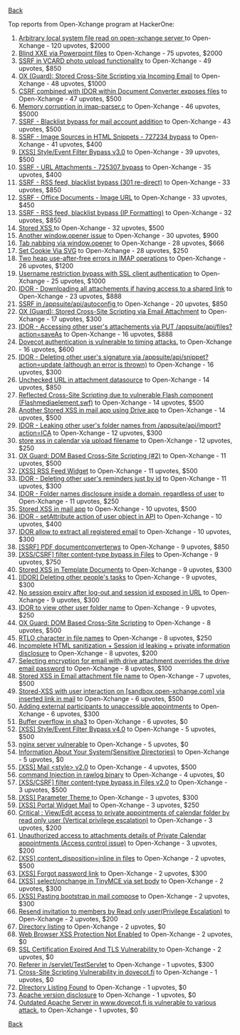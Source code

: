 [Back](../README.md)

Top reports from Open-Xchange program at HackerOne:

1. [Arbitrary local system file read on open-xchange server ](https://hackerone.com/reports/303744) to Open-Xchange - 120 upvotes, $2000
2. [Blind XXE via Powerpoint files](https://hackerone.com/reports/334488) to Open-Xchange - 75 upvotes, $2000
3. [SSRF in VCARD photo upload functionality](https://hackerone.com/reports/296045) to Open-Xchange - 49 upvotes, $850
4. [OX (Guard): Stored Cross-Site Scripting via Incoming Email](https://hackerone.com/reports/156258) to Open-Xchange - 48 upvotes, $1000
5. [CSRF combined with IDOR within Document Converter exposes files](https://hackerone.com/reports/398316) to Open-Xchange - 47 upvotes, $500
6. [Memory corruption in imap-parser.c](https://hackerone.com/reports/537550) to Open-Xchange - 46 upvotes, $5000
7. [SSRF - Blacklist bypass for mail account addition](https://hackerone.com/reports/303378) to Open-Xchange - 43 upvotes, $500
8. [SSRF - Image Sources in HTML Snippets - 727234 bypass](https://hackerone.com/reports/737163) to Open-Xchange - 41 upvotes, $400
9. [[XSS] Style/Event Filter Bypass v3.0](https://hackerone.com/reports/314204) to Open-Xchange - 39 upvotes, $500
10. [SSRF - URL Attachments - 725307 bypass](https://hackerone.com/reports/737161) to Open-Xchange - 35 upvotes, $400
11. [SSRF - RSS feed, blacklist bypass (301 re-direct)](https://hackerone.com/reports/299135) to Open-Xchange - 33 upvotes, $850
12. [SSRF - Office Documents - Image URL](https://hackerone.com/reports/738015) to Open-Xchange - 33 upvotes, $450
13. [SSRF - RSS feed, blacklist bypass (IP Formatting)](https://hackerone.com/reports/299130) to Open-Xchange - 32 upvotes, $850
14. [Stored XSS ](https://hackerone.com/reports/299806) to Open-Xchange - 32 upvotes, $500
15. [Another window.opener issue](https://hackerone.com/reports/537840) to Open-Xchange - 30 upvotes, $900
16. [Tab nabbing via window.opener](https://hackerone.com/reports/179568) to Open-Xchange - 28 upvotes, $666
17. [Set Cookie Via SVG](https://hackerone.com/reports/195045) to Open-Xchange - 28 upvotes, $250
18. [Two heap use-after-free errors in IMAP operations](https://hackerone.com/reports/546644) to Open-Xchange - 26 upvotes, $1200
19. [Username restriction bypass with SSL client authentication](https://hackerone.com/reports/480928) to Open-Xchange - 25 upvotes, $1000
20. [IDOR - Downloading all attachements if having access to a shared link](https://hackerone.com/reports/194790) to Open-Xchange - 23 upvotes, $888
21. [SSRF in /appsuite/api/autoconfig ](https://hackerone.com/reports/293847) to Open-Xchange - 20 upvotes, $850
22. [OX (Guard): Stored Cross-Site Scripting via Email Attachment](https://hackerone.com/reports/165275) to Open-Xchange - 17 upvotes, $300
23. [IDOR - Accessing other user's attachements via PUT /appsuite/api/files?action=saveAs](https://hackerone.com/reports/204984) to Open-Xchange - 16 upvotes, $888
24. [Dovecot authentication is vulnerable to timing attacks.](https://hackerone.com/reports/219607) to Open-Xchange - 16 upvotes, $600
25. [IDOR - Deleting other user's signature via /appsuite/api/snippet?action=update (although an error is thrown)](https://hackerone.com/reports/199321) to Open-Xchange - 16 upvotes, $300
26. [Unchecked URL in attachment datasource](https://hackerone.com/reports/725307) to Open-Xchange - 14 upvotes, $850
27. [Reflected Cross-Site Scripting due to vulnerable Flash component (Flashmediaelement.swf)](https://hackerone.com/reports/180253) to Open-Xchange - 14 upvotes, $500
28. [Another Stored XSS in mail app using Drive app](https://hackerone.com/reports/538632) to Open-Xchange - 14 upvotes, $500
29. [IDOR - Leaking other user's folder names from /appsuite/api/import?action=ICA](https://hackerone.com/reports/199281) to Open-Xchange - 12 upvotes, $300
30. [store xss in calendar via upload filename](https://hackerone.com/reports/385407) to Open-Xchange - 12 upvotes, $250
31. [OX Guard: DOM Based Cross-Site Scripting (#2)](https://hackerone.com/reports/164821) to Open-Xchange - 11 upvotes, $500
32. [[XSS] RSS Feed Widget](https://hackerone.com/reports/361938) to Open-Xchange - 11 upvotes, $500
33. [IDOR - Deleting other user's reminders just by id](https://hackerone.com/reports/198969) to Open-Xchange - 11 upvotes, $300
34. [IDOR - Folder names disclosure inside a domain, regardless of user](https://hackerone.com/reports/194574) to Open-Xchange - 11 upvotes, $250
35. [Stored XSS in mail app](https://hackerone.com/reports/538323) to Open-Xchange - 10 upvotes, $500
36. [IDOR - setAttribute action of user object in API](https://hackerone.com/reports/285432) to Open-Xchange - 10 upvotes, $400
37. [IDOR allow to extract all registered email](https://hackerone.com/reports/302485) to Open-Xchange - 10 upvotes, $300
38. [[SSRF] PDF documentconverterws](https://hackerone.com/reports/361793) to Open-Xchange - 9 upvotes, $850
39. [[XSS/CSRF] filter content-type bypass in Files](https://hackerone.com/reports/304098) to Open-Xchange - 9 upvotes, $750
40. [Stored XSS in Template Documents](https://hackerone.com/reports/179559) to Open-Xchange - 9 upvotes, $300
41. [[IDOR] Deleting other people's tasks](https://hackerone.com/reports/293845) to Open-Xchange - 9 upvotes, $300
42. [No session expiry after log-out and session id exposed in URL](https://hackerone.com/reports/434715) to Open-Xchange - 9 upvotes, $300
43. [IDOR to view other user folder name](https://hackerone.com/reports/333767) to Open-Xchange - 9 upvotes, $250
44. [OX Guard: DOM Based Cross-Site Scripting](https://hackerone.com/reports/158853) to Open-Xchange - 8 upvotes, $500
45. [RTLO character in file names](https://hackerone.com/reports/210354) to Open-Xchange - 8 upvotes, $250
46. [Incomplete HTML sanitization + Session id leaking + private information disclosure](https://hackerone.com/reports/200487) to Open-Xchange - 8 upvotes, $200
47. [Selecting encryption for email with drive attachment overrides the drive email password](https://hackerone.com/reports/180037) to Open-Xchange - 8 upvotes, $100
48. [Stored XSS in Email attachment file name](https://hackerone.com/reports/388506) to Open-Xchange - 7 upvotes, $500
49. [Stored-XSS with user interaction on [sandbox.open-xchange.com] via inserted link in mail](https://hackerone.com/reports/325510) to Open-Xchange - 6 upvotes, $500
50. [Adding external participants to unaccessible appointments](https://hackerone.com/reports/294232) to Open-Xchange - 6 upvotes, $300
51. [Buffer overflow in sha3](https://hackerone.com/reports/356763) to Open-Xchange - 6 upvotes, $0
52. [[XSS] Style/Event Filter Bypass v4.0](https://hackerone.com/reports/342610) to Open-Xchange - 5 upvotes, $500
53. [nginx server vulnerable](https://hackerone.com/reports/137230) to Open-Xchange - 5 upvotes, $0
54. [Information About Your System(Sensitive Directories)](https://hackerone.com/reports/200572) to Open-Xchange - 5 upvotes, $0
55. [[XSS] Mail \<style\> v2.0](https://hackerone.com/reports/299466) to Open-Xchange - 4 upvotes, $500
56. [command Injection in rawlog binary](https://hackerone.com/reports/356775) to Open-Xchange - 4 upvotes, $0
57. [[XSS/CSRF] filter content-type bypass in Files v2.0](https://hackerone.com/reports/321980) to Open-Xchange - 3 upvotes, $500
58. [[XSS] Parameter Theme ](https://hackerone.com/reports/340926) to Open-Xchange - 3 upvotes, $300
59. [[XSS] Portal Widget Mail](https://hackerone.com/reports/295540) to Open-Xchange - 3 upvotes, $250
60. [Critical : View/Edit access to private appointments of calendar folder by read only user (Vertical privilege escalation)](https://hackerone.com/reports/220874) to Open-Xchange - 3 upvotes, $200
61. [Unauthorized access to attachments details of Private Calendar appointments  (Access control issue)](https://hackerone.com/reports/220864) to Open-Xchange - 3 upvotes, $200
62. [[XSS] content_disposition=inline in files](https://hackerone.com/reports/356586) to Open-Xchange - 2 upvotes, $500
63. [[XSS] Forgot password link](https://hackerone.com/reports/337488) to Open-Xchange - 2 upvotes, $300
64. [[XSS] select/onchange in TinyMCE via set body](https://hackerone.com/reports/335607) to Open-Xchange - 2 upvotes, $300
65. [[XSS] Pasting bootstrap in mail compose](https://hackerone.com/reports/331975) to Open-Xchange - 2 upvotes, $300
66. [Resend invitation to members by Read only user(Privilege Escalation)](https://hackerone.com/reports/219192) to Open-Xchange - 2 upvotes, $200
67. [Directory listing](https://hackerone.com/reports/193753) to Open-Xchange - 2 upvotes, $0
68. [Web Browser XSS Protection Not Enabled](https://hackerone.com/reports/187225) to Open-Xchange - 2 upvotes, $0
69. [SSL Certification Expired And TLS Vulnerability ](https://hackerone.com/reports/207404) to Open-Xchange - 2 upvotes, $0
70. [Referer in /servlet/TestServlet](https://hackerone.com/reports/342976) to Open-Xchange - 1 upvotes, $300
71. [Cross-Site Scripting Vulnerability in dovecot.fi](https://hackerone.com/reports/135316) to Open-Xchange - 1 upvotes, $0
72. [DIrectory Listing Found](https://hackerone.com/reports/138558) to Open-Xchange - 1 upvotes, $0
73. [Apache version disclosure](https://hackerone.com/reports/139547) to Open-Xchange - 1 upvotes, $0
74. [Outdated Apache Server in www.dovecot.fi is vulnerable to various attack.](https://hackerone.com/reports/139591) to Open-Xchange - 1 upvotes, $0


[Back](../README.md)